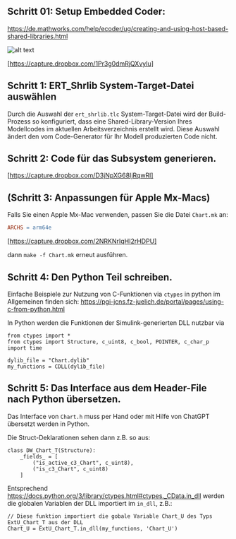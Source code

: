 ## Schritt 01: Setup Embedded Coder:
https://de.mathworks.com/help/ecoder/ug/creating-and-using-host-based-shared-libraries.html

![alt text](https://capture.dropbox.com/w1M3NIdTpUtkZVRt)

[https://capture.dropbox.com/1Pr3g0dmRjQXvyIu]

## Schritt 1: ERT_Shrlib System-Target-Datei auswählen
Durch die Auswahl der `ert_shrlib.tlc` System-Target-Datei wird der Build-Prozess so konfiguriert, dass eine Shared-Library-Version Ihres Modellcodes im aktuellen Arbeitsverzeichnis erstellt wird. Diese Auswahl ändert den vom Code-Generator für Ihr Modell produzierten Code nicht.

## Schritt 2: Code für das Subsystem generieren.

[https://capture.dropbox.com/D3jNpXG68IjRqwRl]


## (Schritt 3: Anpassungen für Apple Mx-Macs)
Falls Sie einen Apple Mx-Mac verwenden, passen Sie die Datei `Chart.mk` an:
```makefile
ARCHS = arm64e
```
[https://capture.dropbox.com/2NRKNrIqHI2rHDPU]

dann `make -f Chart.mk` erneut ausführen.

## Schritt 4: Den Python Teil schreiben.

Einfache Beispiele zur Nutzung von C-Funktionen via `ctypes` in python im Allgemeinen finden sich: https://pgi-jcns.fz-juelich.de/portal/pages/using-c-from-python.html


In Python werden die Funktionen der Simulink-generierten DLL nutzbar via 

    from ctypes import *
    from ctypes import Structure, c_uint8, c_bool, POINTER, c_char_p
    import time

    dylib_file = "Chart.dylib"
    my_functions = CDLL(dylib_file)


## Schritt 5: Das Interface aus dem Header-File nach Python übersetzen.
Das Interface von `Chart.h` muss per Hand oder mit Hilfe von ChatGPT übersetzt werden in Python.

Die Struct-Deklarationen sehen dann z.B. so aus:

    class DW_Chart_T(Structure):
        _fields_ = [
            ("is_active_c3_Chart", c_uint8),
            ("is_c3_Chart", c_uint8)
        ]

Entsprechend https://docs.python.org/3/library/ctypes.html#ctypes._CData.in_dll werden die globalen Variablen der DLL importiert im `in_dll`, z.B.:
    
    // Diese funktion importiert die gobale Variable Chart_U des Typs 
    ExtU_Chart_T aus der DLL
    Chart_U = ExtU_Chart_T.in_dll(my_functions, 'Chart_U')
    
    
    